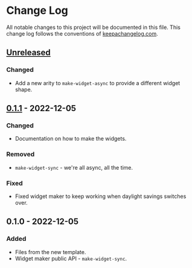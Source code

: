 # Change Log
All notable changes to this project will be documented in this file. This change log follows the conventions of [keepachangelog.com](http://keepachangelog.com/).

## [Unreleased]
### Changed
- Add a new arity to `make-widget-async` to provide a different widget shape.

## [0.1.1] - 2022-12-05
### Changed
- Documentation on how to make the widgets.

### Removed
- `make-widget-sync` - we're all async, all the time.

### Fixed
- Fixed widget maker to keep working when daylight savings switches over.

## 0.1.0 - 2022-12-05
### Added
- Files from the new template.
- Widget maker public API - `make-widget-sync`.

[Unreleased]: https://github.com/ronniedroid/AoC2022/compare/0.1.1...HEAD
[0.1.1]: https://github.com/ronniedroid/AoC2022/compare/0.1.0...0.1.1
